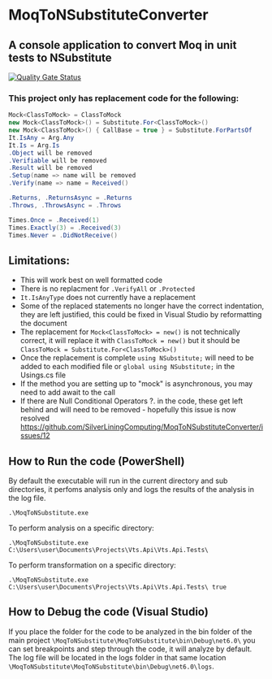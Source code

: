 # MoqToNSubstituteConverter
## A console application to convert Moq in unit tests to NSubstitute

[![Quality Gate Status](https://sonarcloud.io/api/project_badges/measure?project=SilverLiningComputing_MoqToNSubstituteConverter&metric=alert_status)](https://sonarcloud.io/summary/new_code?id=SilverLiningComputing_MoqToNSubstituteConverter)

### This project only has replacement code for the following:
``` csharp
Mock<ClassToMock> = ClassToMock
new Mock<ClassToMock>() = Substitute.For<ClassToMock>()
new Mock<ClassToMock>() { CallBase = true } = Substitute.ForPartsOf
It.IsAny = Arg.Any
It.Is = Arg.Is
.Object will be removed
.Verifiable will be removed
.Result will be removed
.Setup(name => name will be removed
.Verify(name => name = Received()
```
``` csharp
.Returns, .ReturnsAsync = .Returns
.Throws, .ThrowsAsync = .Throws
```
``` csharp
Times.Once = .Received(1)
Times.Exactly(3) = .Received(3)
Times.Never = .DidNotReceive()
```

## Limitations:
* This will work best on well formatted code
* There is no replacment for `.VerifyAll` or `.Protected`
* `It.IsAnyType` does not currently have a replacement
* Some of the replaced statements no longer have the correct indentation, they are left justified, this could be fixed in Visual Studio by reformatting the document
* The replacement for `Mock<ClassToMock> = new()` is not technically correct, it will replace it with `ClassToMock = new()` but it should be `ClassToMock = Substitute.For<ClassToMock>()`
* Once the replacement is complete `using NSubstitute;` will need to be added to each modified file or `global using NSubstitute;` in the Usings.cs file
* If the method you are setting up to "mock" is asynchronous, you may need to add await to the call
* If there are Null Conditional Operators ?. in the code, these get left behind and will need to be removed - hopefully this issue is now resolved https://github.com/SilverLiningComputing/MoqToNSubstituteConverter/issues/12

## How to Run the code (PowerShell)
By default the executable will run in the current directory and sub directories, it perfoms analysis only and logs the results of the analysis in the log file.
```
.\MoqToNSubstitute.exe
```
To perform analysis on a specific directory:
```
.\MoqToNSubstitute.exe C:\Users\user\Documents\Projects\Vts.Api\Vts.Api.Tests\
```
To perform transformation on a specific directory:
```
.\MoqToNSubstitute.exe C:\Users\user\Documents\Projects\Vts.Api\Vts.Api.Tests\ true
```

## How to Debug the code (Visual Studio)
If you place the folder for the code to be analyzed in the bin folder of the main project `\MoqToNSubstitute\MoqToNSubstitute\bin\Debug\net6.0\` you can set breakpoints and step through the code, it will analyze by default. The log file will be located in the logs folder in that same location `\MoqToNSubstitute\MoqToNSubstitute\bin\Debug\net6.0\logs`. 
